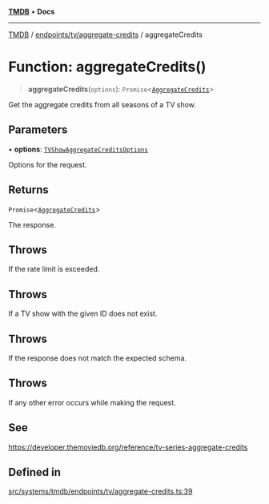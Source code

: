 [**TMDB**](../../../../README.md) • **Docs**

***

[TMDB](../../../../README.md) / [endpoints/tv/aggregate-credits](../README.md) / aggregateCredits

# Function: aggregateCredits()

> **aggregateCredits**(`options`): `Promise`\<[`AggregateCredits`](../../../../structs/Schemas/type-aliases/AggregateCredits.md)\>

Get the aggregate credits from all seasons of a TV show.

## Parameters

• **options**: [`TVShowAggregateCreditsOptions`](../type-aliases/TVShowAggregateCreditsOptions.md)

Options for the request.

## Returns

`Promise`\<[`AggregateCredits`](../../../../structs/Schemas/type-aliases/AggregateCredits.md)\>

The response.

## Throws

If the rate limit is exceeded.

## Throws

If a TV show with the given ID does not exist.

## Throws

If the response does not match the expected schema.

## Throws

If any other error occurs while making the request.

## See

https://developer.themoviedb.org/reference/tv-series-aggregate-credits

## Defined in

[src/systems/tmdb/endpoints/tv/aggregate-credits.ts:39](https://github.com/Norviah/media-hub/blob/65ee01fce9c30692d28d2f4e608ea7f18b4d7381/src/systems/tmdb/endpoints/tv/aggregate-credits.ts#L39)
